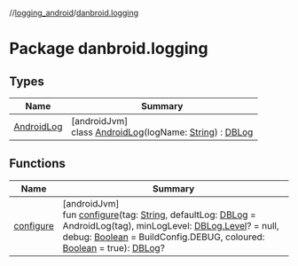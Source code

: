 //[logging_android](../../index.md)/[danbroid.logging](index.md)

# Package danbroid.logging

## Types

| Name | Summary |
|---|---|
| [AndroidLog](-android-log/index.md) | [androidJvm]<br>class [AndroidLog](-android-log/index.md)(logName: [String](https://kotlinlang.org/api/latest/jvm/stdlib/kotlin/-string/index.html)) : [DBLog](../../../logging_android/danbroid.logging/-d-b-log/index.md) |

## Functions

| Name | Summary |
|---|---|
| [configure](configure.md) | [androidJvm]<br>fun [configure](configure.md)(tag: [String](https://kotlinlang.org/api/latest/jvm/stdlib/kotlin/-string/index.html), defaultLog: [DBLog](../../../logging_android/danbroid.logging/-d-b-log/index.md) = AndroidLog(tag), minLogLevel: [DBLog.Level](../../../logging_android/danbroid.logging/-d-b-log/-level/index.md)? = null, debug: [Boolean](https://kotlinlang.org/api/latest/jvm/stdlib/kotlin/-boolean/index.html) = BuildConfig.DEBUG, coloured: [Boolean](https://kotlinlang.org/api/latest/jvm/stdlib/kotlin/-boolean/index.html) = true): [DBLog](../../../logging_android/danbroid.logging/-d-b-log/index.md)? |
